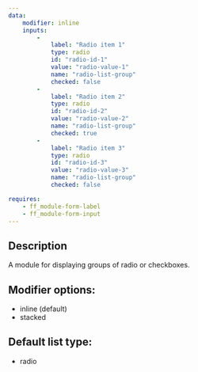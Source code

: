 ```yaml
---
data:
    modifier: inline
    inputs: 
        - 
            label: "Radio item 1"
            type: radio
            id: "radio-id-1"
            value: "radio-value-1"
            name: "radio-list-group"
            checked: false
        - 
            label: "Radio item 2"
            type: radio
            id: "radio-id-2"
            value: "radio-value-2"
            name: "radio-list-group"
            checked: true
        - 
            label: "Radio item 3"
            type: radio
            id: "radio-id-3"
            value: "radio-value-3"
            name: "radio-list-group"
            checked: false

requires: 
    - ff_module-form-label
    - ff_module-form-input
---
```


## Description

A module for displaying groups of radio or checkboxes.

## Modifier options:

- inline (default)
- stacked

## Default list type:

- radio

